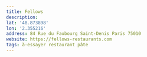 ```yaml
---
title: Fellows
description: 
lat: '48.873898'
lon: '2.355216'
address: 84 Rue du Faubourg Saint-Denis Paris 75010
website: https://fellows-restaurants.com
tags: à-essayer restaurant pâte
---
```

